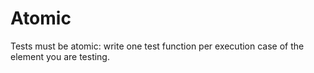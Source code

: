 # Atomic

Tests must be atomic: write one test function per execution case of the element you are testing.
